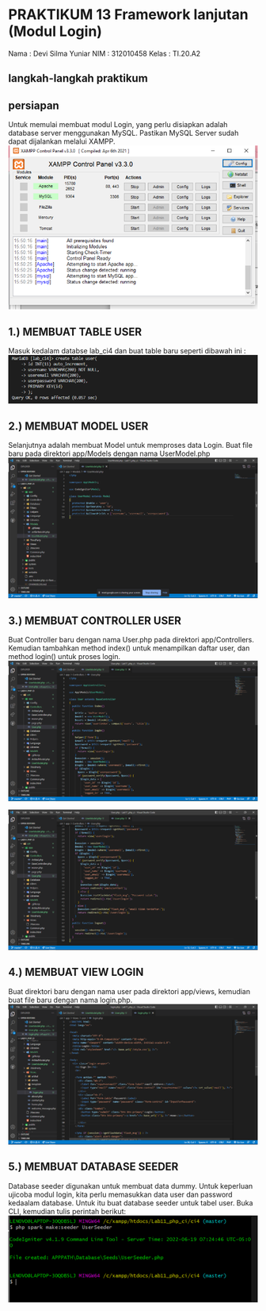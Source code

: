 # PRAKTIKUM 13 Framework lanjutan (Modul Login)

Nama : Devi Silma Yuniar
NIM  : 312010458
Kelas : TI.20.A2

## langkah-langkah praktikum

## persiapan
Untuk memulai membuat modul Login, yang perlu disiapkan adalah database server menggunakan MySQL. Pastikan MySQL Server sudah dapat dijalankan melalui XAMPP.
![xampp](img/1.png)

## 1.) MEMBUAT TABLE USER
Masuk kedalam databse lab_ci4 dan buat table baru seperti dibawah ini :
![table](img/2.png)

## 2.) MEMBUAT MODEL USER
Selanjutnya adalah membuat Model untuk memproses data Login. Buat file baru pada direktori app/Models dengan nama UserModel.php
![model](img/3.png)

## 3.) MEMBUAT CONTROLLER USER
Buat Controller baru dengan nama User.php pada direktori app/Controllers. Kemudian tambahkan method index() untuk menampilkan daftar user, dan method login() untuk proses login.
![user](img/4.png)

![user2](img/5.png)

## 4.) MEMBUAT VIEW LOGIN
Buat direktori baru dengan nama user pada direktori app/views, kemudian buat file baru dengan nama login.php.
![login](img/6.png)

## 5.) MEMBUAT DATABASE SEEDER
Database seeder digunakan untuk membuat data dummy. Untuk keperluan ujicoba modul login, kita perlu memasukkan data user dan password kedaalam database. Untuk itu buat database seeder untuk tabel user. Buka CLI, kemudian tulis perintah berikut:
![seeder](img/7.png)

